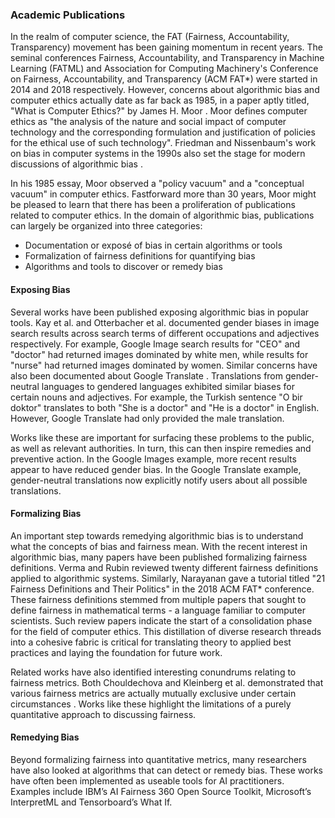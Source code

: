 ### Academic Publications

In the realm of computer science, the FAT (Fairness, Accountability, Transparency) movement has been gaining momentum in recent years. The seminal conferences Fairness, Accountability, and Transparency in Machine Learning (FATML) and Association for Computing Machinery's Conference on Fairness, Accountability, and Transparency (ACM FAT\*) were started in 2014 and 2018 respectively. However, concerns about algorithmic bias and computer ethics actually date as far back as 1985, in a paper aptly titled, "What is Computer Ethics?" by James H. Moor <dt-cite cite="moor1985computer"></dt-cite>. Moor defines computer ethics as "the analysis of the nature and social impact of computer technology and the corresponding formulation and justification of policies for the ethical use of such technology". Friedman and Nissenbaum's work on bias in computer systems in the 1990s also set the stage for modern discussions of algorithmic bias <dt-cite cite="friedman1996bias"></dt-cite>.

In his 1985 essay, Moor observed a "policy vacuum" and a "conceptual vacuum" in computer ethics. Fastforward more than 30 years, Moor might be pleased to learn that there has been a proliferation of publications related to computer ethics. In the domain of algorithmic bias, publications can largely be organized into three categories:

- Documentation or exposé of bias in certain algorithms or tools
- Formalization of fairness definitions for quantifying bias
- Algorithms and tools to discover or remedy bias

#### Exposing Bias

Several works have been published exposing algorithmic bias in popular tools. Kay et al. <dt-cite cite="kay2015unequal"></dt-cite> and Otterbacher et al. <dt-cite cite="otterbacher2017competent"></dt-cite> documented gender biases in image search results across search terms of different occupations and adjectives respectively. For example, Google Image search results for "CEO" and "doctor" had returned images dominated by white men, while results for "nurse" had returned images dominated by women. Similar concerns have also been documented about Google Translate <dt-cite cite="prates2018assessing"></dt-cite>. Translations from gender-neutral languages to gendered languages exhibited similar biases for certain nouns and adjectives. For example, the Turkish sentence "O bir doktor" translates to both "She is a doctor" and "He is a doctor" in English. However, Google Translate had only provided the male translation.

Works like these are important for surfacing these problems to the public, as well as relevant authorities. In turn, this can then inspire remedies and preventive action. In the Google Images example, more recent results appear to have reduced gender bias. In the Google Translate example, gender-neutral translations now explicitly notify users about all possible translations. 

#### Formalizing Bias

An important step towards remedying algorithmic bias is to understand what the concepts of bias and fairness mean. With the recent interest in algorithmic bias, many papers have been published formalizing fairness definitions. Verma and Rubin <dt-cite cite="verma2018fairness"></dt-cite> reviewed twenty different fairness definitions applied to algorithmic systems. Similarly, Narayanan <dt-cite cite="narayanan2018translation"></dt-cite> gave a tutorial titled "21 Fairness Definitions and Their Politics" in the 2018 ACM FAT* conference. These fairness definitions stemmed from multiple papers that sought to define fairness in mathematical terms - a language familiar to computer scientists. Such review papers indicate the start of a consolidation phase for the field of computer ethics. This distillation of diverse research threads into a cohesive fabric is critical for translating theory to applied best practices and laying the foundation for future work.

Related works have also identified interesting conundrums relating to fairness metrics. Both Chouldechova and Kleinberg et al. demonstrated that various fairness metrics are actually mutually exclusive under certain circumstances <dt-cite cite="chouldechova2017fair,kleinberg2016inherent"></dt-cite>. Works like these highlight the limitations of a purely quantitative approach to discussing fairness.

#### Remedying Bias

Beyond formalizing fairness into quantitative metrics, many researchers have also looked at algorithms that can detect or remedy bias. These works have often been implemented as useable tools for AI practitioners. Examples include IBM’s AI Fairness 360 Open Source Toolkit, Microsoft’s InterpretML and Tensorboard’s What If. 
